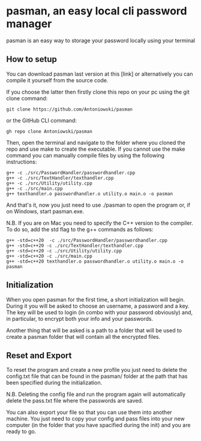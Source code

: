 # pasman, an easy local cli password manager

pasman is an easy way to storage your password locally using your terminal

## How to setup

You can download pasman last version at this [link] or alternatively you can compile it yourself from the source code.

If you choose the latter then firstly clone this repo on your pc using the git clone command:

```
git clone https://github.com/Antoniowski/pasman
```

or the GitHub CLI command:

```
gh repo clone Antoniowski/pasman
```

Then, open the terminal and navigate to the folder where you cloned the repo and use make to create the executable.
If you cannot use the make command you can manually compile files by using the following instructions:
```
g++ -c ./src/PasswordHandler/passwordhandler.cpp
g++ -c ./src/TextHandler/texthandler.cpp
g++ -c ./src/Utility/utility.cpp
g++ -c ./src/main.cpp
g++ texthandler.o passwordhandler.o utility.o main.o -o pasman
```
And that's it, now you just need to use ./pasman to open the program or, if on Windows, start pasman.exe.

N.B. If you are on Mac you need to specify the C++ version to the compiler. To do so, add the std flag to the g++
commands as follows:

```
g++ -std=c++20  -c ./src/PasswordHandler/passwordhandler.cpp
g++ -std=c++20 -c ./src/TextHandler/texthandler.cpp
g++ -std=c++20 -c ./src/Utility/utility.cpp
g++ -std=c++20 -c ./src/main.cpp
g++ -std=c++20 texthandler.o passwordhandler.o utility.o main.o -o pasman
```

## Initialization

When you open pasman for the first time, a short initialization will begin.
During it you will be asked to choose an username, a password and a key. The key will be used to login (in combo with your password obviously) and, in particular, to encrypt both your info and your passwords.

Another thing that will be asked is a path to a folder that will be used to create a pasman folder that will contain all the encrypted files.

## Reset and Export

To reset the program and create a new profile you just need to delete the config.txt file that can be found in the pasman/ folder at the path that has been specified during the initialization.

N.B. Deleting the config file and run the program again will automatically delete the pass.txt file where the passwords are saved.

You can also export your file so that you can use them into another machine. You just need to copy your config and pass files into your new
computer (in the folder that you have spacified during the init) and you are ready to go.

